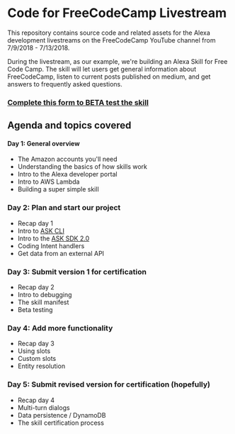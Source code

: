 # Code for FreeCodeCamp Livestream 

This repository contains source code and related assets for the Alexa development livestreams on the FreeCodeCamp YouTube channel from 7/9/2018 - 7/13/2018. 

During the livestream, as our example, we're building an Alexa Skill for Free Code Camp. The skill will let users get general information about FreeCodeCamp, listen to current posts published on medium, and get answers to frequently asked questions.  

### [Complete this form to BETA test the skill](https://docs.google.com/forms/d/e/1FAIpQLSeLYrXP9n4oal_xrwny34Ceq6MdeGlIQm8CXh2khhZYs5fzJA/viewform)

## Agenda and topics covered

#### Day 1: General overview
 - The Amazon accounts you'll need
 - Understanding the basics of how skills work
 - Intro to the Alexa developer portal
 - Intro to AWS Lambda
 - Building a super simple skill

### Day 2: Plan and start our project
 - Recap day 1
 - Intro to [ASK CLI](https://developer.amazon.com/docs/smapi/quick-start-alexa-skills-kit-command-line-interface.html)
 - Intro to the [ASK SDK 2.0](https://github.com/alexa/alexa-skills-kit-sdk-for-nodejs)
 - Coding Intent handlers
 - Get data from an external API

### Day 3: Submit version 1 for certification
 - Recap day 2
 - Intro to debugging 
 - The skill manifest
 - Beta testing

### Day 4: Add more functionality
 - Recap day 3
 - Using slots
 - Custom slots
 - Entity resolution

### Day 5: Submit revised version for certification (hopefully)
 - Recap day 4
 - Multi-turn dialogs
 - Data persistence / DynamoDB
 - The skill certification process